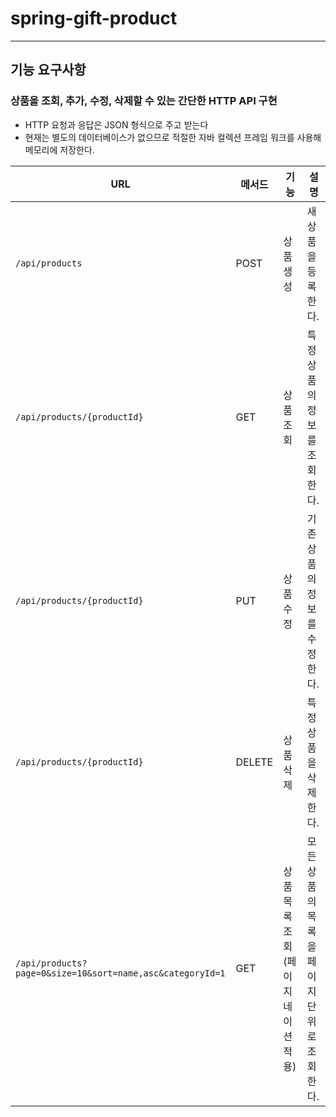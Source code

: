 # spring-gift-product

---

## 기능 요구사항
### 상품을 조회, 추가, 수정, 삭제할 수 있는 간단한 HTTP API 구현 
- HTTP 요청과 응답은 JSON 형식으로 주고 받는다
- 현재는 별도의 데이터베이스가 없으므로 적절한 자바 컬렉션 프레임 워크를 사용해 메모리에 저장한다. 

| URL | 메서드 | 기능 | 설명 |
|-----|--------|------|------|
| `/api/products` | POST | 상품 생성 | 새 상품을 등록한다. |
| `/api/products/{productId}` | GET | 상품 조회 | 특정 상품의 정보를 조회한다. |
| `/api/products/{productId}` | PUT | 상품 수정 | 기존 상품의 정보를 수정한다. |
| `/api/products/{productId}` | DELETE | 상품 삭제 | 특정 상품을 삭제한다. |
| `/api/products?page=0&size=10&sort=name,asc&categoryId=1` | GET | 상품 목록 조회 (페이지네이션 적용) | 모든 상품의 목록을 페이지 단위로 조회한다. |

